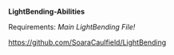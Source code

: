 **LightBending-Abilities**

Requirements: *Main LightBending File!*

https://github.com/SoaraCaulfield/LightBending

